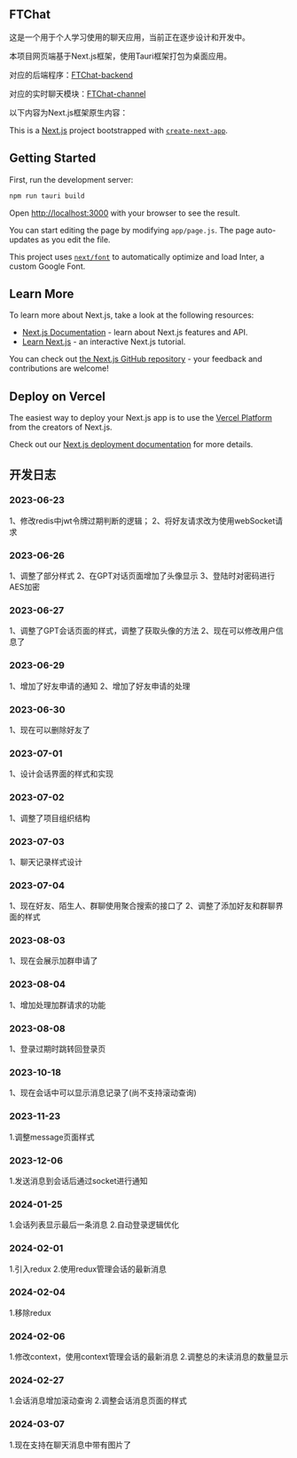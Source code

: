 ## FTChat

这是一个用于个人学习使用的聊天应用，当前正在逐步设计和开发中。

本项目网页端基于Next.js框架，使用Tauri框架打包为桌面应用。

对应的后端程序：[FTChat-backend](https://github.com/FTBoojux/ftchat_backend)

对应的实时聊天模块：[FTChat-channel](https://github.com/FTBoojux/ftchat-channel)

以下内容为Next.js框架原生内容：

This is a [Next.js](https://nextjs.org/) project bootstrapped with [`create-next-app`](https://github.com/vercel/next.js/tree/canary/packages/create-next-app).

## Getting Started

First, run the development server:

```bash
npm run tauri build
```

Open [http://localhost:3000](http://localhost:3000) with your browser to see the result.

You can start editing the page by modifying `app/page.js`. The page auto-updates as you edit the file.

This project uses [`next/font`](https://nextjs.org/docs/basic-features/font-optimization) to automatically optimize and load Inter, a custom Google Font.

## Learn More

To learn more about Next.js, take a look at the following resources:

- [Next.js Documentation](https://nextjs.org/docs) - learn about Next.js features and API.
- [Learn Next.js](https://nextjs.org/learn) - an interactive Next.js tutorial.

You can check out [the Next.js GitHub repository](https://github.com/vercel/next.js/) - your feedback and contributions are welcome!

## Deploy on Vercel

The easiest way to deploy your Next.js app is to use the [Vercel Platform](https://vercel.com/new?utm_medium=default-template&filter=next.js&utm_source=create-next-app&utm_campaign=create-next-app-readme) from the creators of Next.js.

Check out our [Next.js deployment documentation](https://nextjs.org/docs/deployment) for more details.

## 开发日志

### 2023-06-23

1、修改redis中jwt令牌过期判断的逻辑；
2、将好友请求改为使用webSocket请求

### 2023-06-26

1、调整了部分样式
2、在GPT对话页面增加了头像显示
3、登陆时对密码进行AES加密

### 2023-06-27
1、调整了GPT会话页面的样式，调整了获取头像的方法
2、现在可以修改用户信息了

### 2023-06-29
1、增加了好友申请的通知
2、增加了好友申请的处理

### 2023-06-30
1、现在可以删除好友了

### 2023-07-01
1、设计会话界面的样式和实现

### 2023-07-02
1、调整了项目组织结构

### 2023-07-03
1、聊天记录样式设计

### 2023-07-04
1、现在好友、陌生人、群聊使用聚合搜索的接口了
2、调整了添加好友和群聊界面的样式

### 2023-08-03
1、现在会展示加群申请了

### 2023-08-04 
1、增加处理加群请求的功能

### 2023-08-08
1、登录过期时跳转回登录页

### 2023-10-18
1、现在会话中可以显示消息记录了(尚不支持滚动查询)

### 2023-11-23
1.调整message页面样式

### 2023-12-06
1.发送消息到会话后通过socket进行通知

### 2024-01-25
1.会话列表显示最后一条消息
2.自动登录逻辑优化

### 2024-02-01
1.引入redux
2.使用redux管理会话的最新消息

### 2024-02-04
1.移除redux

### 2024-02-06
1.修改context，使用context管理会话的最新消息
2.调整总的未读消息的数量显示

### 2024-02-27
1.会话消息增加滚动查询
2.调整会话消息页面的样式

### 2024-03-07
1.现在支持在聊天消息中带有图片了
